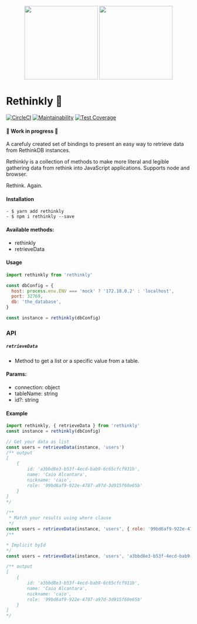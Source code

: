 <p align="center">
	<img src="https://deepstreamhub.com/open-source/integrations/db-rethinkdb/deepstream-rethinkdb.png" width="200px"/>
	<img src="https://upload.wikimedia.org/wikipedia/commons/thumb/9/99/Unofficial_JavaScript_logo_2.svg/1200px-Unofficial_JavaScript_logo_2.svg.png" width="200px"/>

</p>

# Rethinkly 🚀

[![CircleCI](https://circleci.com/gh/clucasalcantara/rethinkly/tree/master.svg?style=svg)](https://circleci.com/gh/clucasalcantara/rethinkly/tree/master)
[![Maintainability](https://api.codeclimate.com/v1/badges/171166ddf3def955c383/maintainability)](https://codeclimate.com/github/clucasalcantara/rethinkly/maintainability) [![Test Coverage](https://api.codeclimate.com/v1/badges/171166ddf3def955c383/test_coverage)](https://codeclimate.com/github/clucasalcantara/rethinkly/test_coverage)

#### 👷 Work in progress 🚧

A carefuly created set of bindings to present an easy way to retrieve data from RethinkDB instances.

Rethinkly is a collection of methods to make more literal and legible gathering data from rethink into JavaScript applications. Supports node and browser.

Rethink. Again.

#### Installation

```
- $ yarn add rethinkly
- $ npm i rethinkly --save
```

#### Available methods:

- rethinkly
- retrieveData

#### Usage

```javascript
import rethinkly from 'rethinkly'

const dbConfig = {
  host: process.env.ENV === 'mock' ? '172.18.0.2' : 'localhost',
  port: 32769,
  db: 'the_database',
}

const instance = rethinkly(dbConfig)
```

### API

##### `retrieveData`

- Method to get a list or a specific value from a table.

#### Params:

- connection: object
- tableName: string
- id?: string

#### Example

```javascript
import rethinkly, { retrieveData } from 'rethinkly'
const instance = rethinkly(dbConfig)

// Get your data as list
const users = retrieveData(instance, 'users')
/** output 
[
    {
        id: 'a3bbd8e3-b53f-4ecd-bab9-6c65cfcf931b',
        name: 'Caio Alcantara',
        nickname: 'caio',
        role: '99bd6af9-922e-4787-a97d-3d915f60e65b'
    }
]
*/

/**
 * Match your results using where clause
 */
const users = retrieveData(instance, 'users', { role: '99bd6af9-922e-4787-a97d-3d915f60e65b' })
/**

* Implicit byId
*/
const users = retrieveData(instance, 'users', 'a3bbd8e3-b53f-4ecd-bab9-6c65cfcf931b')

/** output 
[
    {
        id: 'a3bbd8e3-b53f-4ecd-bab9-6c65cfcf931b',
        name: 'Caio Alcantara',
        nickname: 'caio',
        role: '99bd6af9-922e-4787-a97d-3d915f60e65b'
    }
]
*/
```
